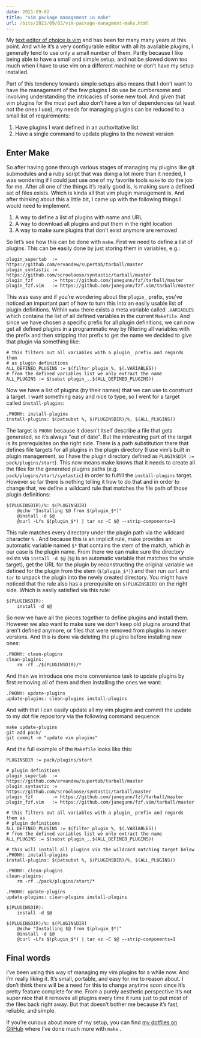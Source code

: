 ```yaml
---
date: 2021-09-02
title: "vim package management in make"
url: /bits/2021/09/02/vim-package-managment-make.html
---
```


My [text editor of choice is vim](https://unwiredcouch.com/setup/vim/) and has been for many many years at this point. And while it’s a very configurable editor with all its available plugins, I generally tend to use only a small number of them. Partly because I like being able to have a small and simple setup, and not be slowed down too much when I have to use vim on a different machine or don’t have my setup installed.

Part of this tendency towards simple setups also means that I don’t want to have the management of the few plugins I do use be cumbersome and involving understanding the intricacies of some new tool. And given that vim plugins for the most part also don’t have a ton of dependencies (at least not the ones I use), my needs for managing plugins can be reduced to a small list of requirements:

1. Have plugins I want defined in an authoritative list
2. Have a single command to update plugins to the newest version

## Enter Make
So after having gone through various stages of managing my plugins like git submodules and a ruby script that was doing a lot more than it needed, I was wondering if I could just use one of my favorite tools `make` to do the job for me. After all one of the things it’s really good is, is making sure a defined set of files exists. Which is kinda all that vim plugin management is. And after thinking about this a little bit, I came up with the following things I would need to implement.

1. A way to define a list of plugins with name and URL
2. A way to download all plugins and put them in the right location
3. A way to make sure plugins that don’t exist anymore are removed

So let’s see how this can be done with `make`. First we need to define a list of plugins. This can be easily done by just storing them in variables, e.g.:

	plugin_supertab  := https://github.com/ervandew/supertab/tarball/master
	plugin_syntastic := https://github.com/scrooloose/syntastic/tarball/master
	plugin_fzf       := https://github.com/junegunn/fzf/tarball/master
	plugin_fzf.vim   := https://github.com/junegunn/fzf.vim/tarball/master

This was easy and if you’re wondering about the `plugin_` prefix, you’ve noticed an important part of how to turn this into an easily usable list of plugin definitions. Within 
`make` there exists a meta variable called `.VARIABLES` which contains the list of all defined variables in the current `Makefile`. And since we have chosen a specific prefix for all plugin definitions, we can now get all defined plugins in a programmatic way by filtering all variables with the prefix and then stripping that prefix to get the name we decided to give that plugin via something like:

	# this filters out all variables with a plugin_ prefix and regards them 
	# as plugin definitions
	ALL_DEFINED_PLUGINS := $(filter plugin_%, $(.VARIABLES))
	# from the defined variables list we only extract the name
	ALL_PLUGINS := $(subst plugin_,,$(ALL_DEFINED_PLUGINS))

Now we have a list of plugins (by their names) that we can use to construct a target. I want something easy and nice to type, so I went for a target called `install-plugins`:

	.PHONY: install-plugins
	install-plugins: $(patsubst %, $(PLUGINSDIR)/%, $(ALL_PLUGINS))

The target is `PHONY` because it doesn’t itself describe a file that gets generated, so it’s always "out of date".  But the interesting part of the target is its prerequisites on the right side. There is a path substitution there that defines file targets for all plugins in the plugin directory (I use vim’s built in plugin management, so I have the plugin directory defined as `PLUGINSDIR := pack/plugins/start`). This now means make knows that it needs to create all the files for the generated plugins paths (e.g. `pack/plugins/start/syntastic`) in order to fulfill the `install-plugins` target. However so far there is nothing telling it how to do that and in order to change that, we define a wildcard rule that matches the file path of those plugin definitions:

	$(PLUGINSDIR)/%: $(PLUGINSDIR)
		@echo "Installing $@ from $(plugin_$*)"
		@install -d $@
		@curl -Lfs $(plugin_$*) | tar xz -C $@ --strip-components=1

This rule matches every directory under the plugin path via the wildcard character `%` . And because this is an implicit rule, make provides an automatic variable named `$*` that contains the stem of the match, which in our case is the plugin name. From there we can make sure the directory exists via `install -d $@` (`$@` is an automatic variable that matches the whole target), get the URL for the plugin by reconstructing the original variable we defined for the plugin from the stem (`$(plugin_$*)`)  and then run `curl` and `tar` to unpack the plugin into the newly created directory. You might have noticed that the rule also has a prerequisite on `$(PLUGINSDIR)` on the right side. Which is easily satisfied via this rule:

	$(PLUGINSDIR):
		install -d $@

So now we have all the pieces together to define plugins and install them. However we also want to make sure we don’t keep old plugins around that aren’t defined anymore, or files that were removed from plugins in newer versions. And this is done via deleting the plugins before installing new ones:

	.PHONY: clean-plugins
	clean-plugins:
		rm -rf ./$(PLUGINSDIR)/*

And then we introduce one more convenience task to update plugins by first removing all of them and then installing the ones we want:

	.PHONY: update-plugins
	update-plugins: clean-plugins install-plugins

And with that I can easily update all my vim plugins and commit the update to my dot file repository via the following command sequence:

	make update-plugins
	git add pack/
	git commit -m "update vim plugins"

And the full example of the `Makefile` looks like this:

	PLUGINSDIR := pack/plugins/start
	
	# plugin definitions
	plugin_supertab  := https://github.com/ervandew/supertab/tarball/master
	plugin_syntastic := https://github.com/scrooloose/syntastic/tarball/master
	plugin_fzf       := https://github.com/junegunn/fzf/tarball/master
	plugin_fzf.vim   := https://github.com/junegunn/fzf.vim/tarball/master
	
	# this filters out all variables with a plugin_ prefix and regards them as
	# plugin definitions
	ALL_DEFINED_PLUGINS := $(filter plugin_%, $(.VARIABLES))
	# from the defined variables list we only extract the name
	ALL_PLUGINS := $(subst plugin_,,$(ALL_DEFINED_PLUGINS))
	
	# this will install all plugins via the wildcard matching target below
	.PHONY: install-plugins
	install-plugins: $(patsubst %, $(PLUGINSDIR)/%, $(ALL_PLUGINS))
	
	.PHONY: clean-plugins
	clean-plugins:
		rm -rf ./pack/plugins/start/*
	
	.PHONY: update-plugins
	update-plugins: clean-plugins install-plugins
	
	$(PLUGINSDIR):
		install -d $@
	
	$(PLUGINSDIR)/%: $(PLUGINSDIR)
		@echo "Installing $@ from $(plugin_$*)"
		@install -d $@
		@curl -Lfs $(plugin_$*) | tar xz -C $@ --strip-components=1


## Final words
I’ve been using this way of managing my vim plugins for a while now. And I’m really liking it. It’s small, portable, and easy for me to reason about. I don’t think there will be a need for this to change anytime soon since it’s pretty feature complete for me. From a purely aesthetic perspective it’s not super nice that it removes all plugins every time it runs just to put most of the files back right away. But that doesn’t bother me because it’s fast, reliable, and simple. 

If you’re curious about more of my setup, you can find [my dotfiles on GitHub](https://github.com/mrtazz/dotfiles "mrtazz’s dotfiles on github.com") where I’ve done much more with `make` .